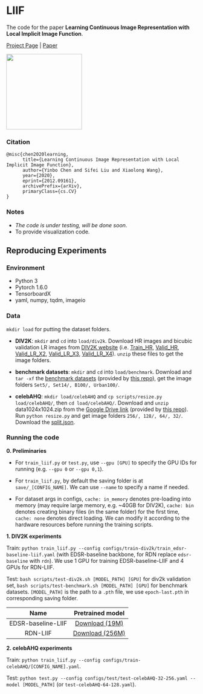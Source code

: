 # LIIF

The code for the paper **Learning Continuous Image Representation with Local Implicit Image Function**.

[Project Page](https://yinboc.github.io/liif/) | [Paper](https://arxiv.org/abs/2012.09161)

<img src="https://user-images.githubusercontent.com/10364424/102488232-b3c96080-40a6-11eb-905f-a1a21b7c6f8a.png" width="200">


### Citation
```
@misc{chen2020learning,
      title={Learning Continuous Image Representation with Local Implicit Image Function}, 
      author={Yinbo Chen and Sifei Liu and Xiaolong Wang},
      year={2020},
      eprint={2012.09161},
      archivePrefix={arXiv},
      primaryClass={cs.CV}
}
```

### Notes
- *The code is under testing, will be done soon*.
- To provide visualization code.

## Reproducing Experiments

### Environment
- Python 3
- Pytorch 1.6.0
- TensorboardX
- yaml, numpy, tqdm, imageio

### Data

`mkdir load` for putting the dataset folders.

- **DIV2K**: `mkdir` and `cd` into `load/div2k`. Download HR images and bicubic validation LR images from [DIV2K website](https://data.vision.ee.ethz.ch/cvl/DIV2K/) (i.e. [Train_HR](http://data.vision.ee.ethz.ch/cvl/DIV2K/DIV2K_train_HR.zip), [Valid_HR](http://data.vision.ee.ethz.ch/cvl/DIV2K/DIV2K_valid_HR.zip), [Valid_LR_X2](http://data.vision.ee.ethz.ch/cvl/DIV2K/DIV2K_valid_LR_bicubic_X2.zip), [Valid_LR_X3](http://data.vision.ee.ethz.ch/cvl/DIV2K/DIV2K_valid_LR_bicubic_X3.zip), [Valid_LR_X4](http://data.vision.ee.ethz.ch/cvl/DIV2K/DIV2K_valid_LR_bicubic_X4.zip)). `unzip` these files to get the image folders.

- **benchmark datasets**: `mkdir` and `cd` into `load/benchmark`. Download and `tar -xf` the [benchmark datasets](https://cv.snu.ac.kr/research/EDSR/benchmark.tar) (provided by [this repo](https://github.com/thstkdgus35/EDSR-PyTorch)), get the image folders `Set5/, Set14/, B100/, Urban100/`.

- **celebAHQ**: `mkdir load/celebAHQ` and `cp scripts/resize.py load/celebAHQ/`, then `cd load/celebAHQ/`. Download and `unzip` data1024x1024.zip from the [Google Drive link](https://drive.google.com/drive/folders/11Vz0fqHS2rXDb5pprgTjpD7S2BAJhi1P?usp=sharing) (provided by [this repo](github.com/suvojit-0x55aa/celebA-HQ-dataset-download)). Run `python resize.py` and get image folders `256/, 128/, 64/, 32/`. Download the [split.json](https://www.dropbox.com/s/2qeijojdjzvp3b9/split.json?dl=0).

### Running the code

**0. Preliminaries**

- For `train_liif.py` or `test.py`, use `--gpu [GPU]` to specify the GPU IDs for running (e.g. `--gpu 0` or `--gpu 0,1`).

- For `train_liif.py`, by default the saving folder is at `save/_[CONFIG_NAME]`. We can use `--name` to specify a name if needed.

- For dataset args in configs, `cache: in_memory` denotes pre-loading into memory (may require large memory, e.g. ~40GB for DIV2K), `cache: bin` denotes creating binary files (in the same folder) for the first time, `cache: none` denotes direct loading. We can modify it according to the hardware resources before running the training scripts.

**1. DIV2K experiments**

Train: `python train_liif.py --config configs/train-div2k/train_edsr-baseline-liif.yaml` (with EDSR-baseline backbone, for RDN replace `edsr-baseline` with `rdn`). We use 1 GPU for training EDSR-baseline-LIIF and 4 GPUs for RDN-LIIF.

Test: `bash scripts/test-div2k.sh [MODEL_PATH] [GPU]` for div2k validation set, `bash scripts/test-benchmark.sh [MODEL_PATH] [GPU]` for benchmark datasets. `[MODEL_PATH]` is the path to a `.pth` file, we use `epoch-last.pth` in corresponding saving folder.

Name|Pretrained model
:-:|:-:
EDSR-baseline-LIIF|[Download (19M)](https://www.dropbox.com/s/6f402wcn4v83w2v/edsr-baseline-liif.pth?dl=0)
RDN-LIIF|[Download (256M)](https://www.dropbox.com/s/mzha6ll9kb9bwy0/rdn-liif.pth?dl=0)

**2. celebAHQ experiments**

Train: `python train_liif.py --config configs/train-celebAHQ/[CONFIG_NAME].yaml`.

Test: `python test.py --config configs/test/test-celebAHQ-32-256.yaml --model [MODEL_PATH]` (or `test-celebAHQ-64-128.yaml`).

